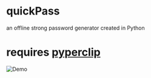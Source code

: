 # quickPass

an offline strong password generator created in Python

# requires [pyperclip](https://pypi.org/project/pyperclip/) 

![Demo](https://imgur.com/0BjHEwv.gif)
